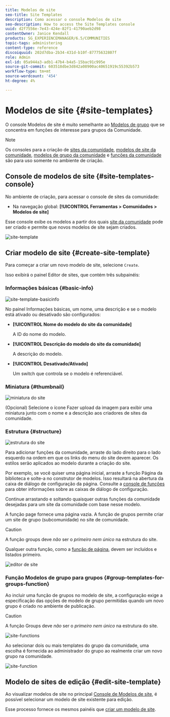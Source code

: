 ```yaml
---
title: Modelos de site
seo-title: Site Templates
description: Como acessar o console Modelos de site
seo-description: How to access the Site Templates console
uuid: d2f7556e-7e43-424e-82f1-41790aeb2d98
contentOwner: Janice Kendall
products: SG_EXPERIENCEMANAGER/6.5/COMMUNITIES
topic-tags: administering
content-type: reference
discoiquuid: 202d7dba-2b34-431d-b10f-87775632807f
role: Admin
exl-id: 05a944a3-adb1-47b4-b4a5-15bac91c995e
source-git-commit: 603518dbe3d842a08900ac40651919c55392b573
workflow-type: tm+mt
source-wordcount: '454'
ht-degree: 4%

---
```


# Modelos de site {#site-templates}

O console Modelos de site é muito semelhante ao [Modelos de grupo](tools-groups.md) que se concentra em funções de interesse para grupos da Comunidade.

>[!NOTE]
>
>Os consoles para a criação de [sites da comunidade](sites-console.md), [modelos de site da comunidade](sites.md), [modelos de grupo da comunidade](tools-groups.md) e [funções da comunidade](functions.md) são para uso somente no ambiente de criação.

## Console de modelos de site {#site-templates-console}

No ambiente de criação, para acessar o console de sites da comunidade:

* Na navegação global: **[!UICONTROL Ferramentas > Comunidades > Modelos de site]**

Esse console exibe os modelos a partir dos quais [site da comunidade](sites-console.md) pode ser criado e permite que novos modelos de site sejam criados.

![site-template](assets/site-template.png)

## Criar modelo de site {#create-site-template}

Para começar a criar um novo modelo de site, selecione `Create`.

Isso exibirá o painel Editor de sites, que contém três subpainéis:

### Informações básicas {#basic-info}

![site-template-basicinfo](assets/site-template-basicinfo.png)

No painel Informações básicas, um nome, uma descrição e se o modelo está ativado ou desativado são configurados:

* **[!UICONTROL Nome do modelo do site da comunidade]**

   A ID do nome do modelo.

* **[!UICONTROL Descrição do modelo do site da comunidade]**

   A descrição do modelo.

* **[!UICONTROL Desativado/Ativado]**

   Um switch que controla se o modelo é referenciável.

### Miniatura  {#thumbnail}

![miniatura do site](assets/site-thumbnail.png)

(Opcional) Selecione o ícone Fazer upload da imagem para exibir uma miniatura junto com o nome e a descrição aos criadores de sites da comunidade.

### Estrutura {#structure}

![estrutura do site](assets/site-structure.png)

Para adicionar funções da comunidade, arraste do lado direito para o lado esquerdo na ordem em que os links do menu do site devem aparecer. Os estilos serão aplicados ao modelo durante a criação do site.

Por exemplo, se você quiser uma página inicial, arraste a função Página da biblioteca e solte-a no construtor de modelos. Isso resultará na abertura da caixa de diálogo de configuração da página. Consulte a [console de funções](functions.md) para obter informações sobre as caixas de diálogo de configuração.

Continue arrastando e soltando quaisquer outras funções da comunidade desejadas para um site da comunidade com base nesse modelo.

A função page fornece uma página vazia. A função de grupos permite criar um site de grupo (subcomunidade) no site de comunidade.

>[!CAUTION]
>
>A função groups deve *não* ser o *primeiro nem único* na estrutura do site.
>
>Qualquer outra função, como a [função de página](functions.md#page-function), devem ser incluídos e listados primeiro.

![editor de site](assets/site-editor.png)

### Função Modelos de grupo para grupos {#group-templates-for-groups-function}

Ao incluir uma função de grupos no modelo de site, a configuração exige a especificação das opções de modelo de grupo permitidas quando um novo grupo é criado no ambiente de publicação.

>[!CAUTION]
>
>A função Groups deve *não* ser o *primeiro nem único* na estrutura do site.

![site-functions](assets/site-functions.png)

Ao selecionar dois ou mais templates do grupo da comunidade, uma escolha é fornecida ao administrador do grupo ao realmente criar um novo grupo na comunidade.

![site-function](assets/site-functions1.png)

## Modelo de sites de edição {#edit-site-template}

Ao visualizar modelos de site no principal [Console de Modelos de site](#site-templates-console), é possível selecionar um modelo de site existente para edição.

Esse processo fornece os mesmos painéis que [criar um modelo de site](#create-site-template).

